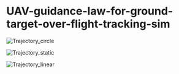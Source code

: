 # UAV-guidance-law-for-ground-target-over-flight-tracking-sim
![Trajectory_circle](https://github.com/Praveenkottari/UAV-guidance-law-for-ground-target-over-flight-tracking-sim/assets/112317600/069f9d80-ce38-48c2-922f-f03b6c325fd4)

![Trajectory_static](https://github.com/Praveenkottari/UAV-guidance-law-for-ground-target-over-flight-tracking-sim/assets/112317600/8be7075c-2b52-4d37-9085-2af793a42474)

![Trajectory_linear](https://github.com/Praveenkottari/UAV-guidance-law-for-ground-target-over-flight-tracking-sim/assets/112317600/26832909-2c7d-4708-968c-30e51d00dd27)
